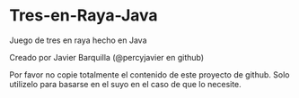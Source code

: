 # Tres-en-Raya-Java
Juego de tres en raya hecho en Java


Creado por Javier Barquilla (@percyjavier en github)

Por favor no copie totalmente el contenido de este proyecto de github. Solo utilizelo para basarse en el suyo en el caso de que lo necesite.

